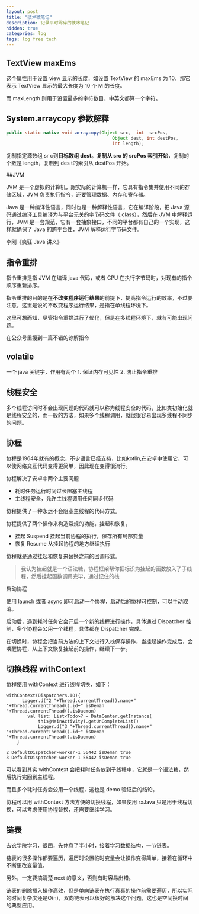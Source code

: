 ```yaml
---
layout: post
title: "技术微笔记"
description: 记录平时零碎的技术笔记
hidden: true
categories: log
tags: log free tech 
---
```

## TextView maxEms

这个属性用于设置 view 显示的长度，如设置 TextView 的 maxEms 为 10，那它表示 TextView 显示的最大长度为 10 个 M 的长度。

而 maxLength 则用于设置最多的字符数目，中英文都算一个字符。

## System.arraycopy 参数解释

```Java
public static native void arraycopy(Object src,  int  srcPos,
                                        Object dest, int destPos,
                                        int length);
```

复制指定源数组 sr c到**目标数组 dest**。**复制从 src 的 srcPos 索引开始**，复制的个数是 length，复制到 des t的索引从 destPos 开始。

##JVM

JVM 是一个虚拟的计算机，跟实际的计算机一样，它具有指令集并使用不同的存储区域，JVM 负责执行指令，还要管理数据、内存和寄存器。

Java 是一种编译性语言，同时也是一种解释性语言，它在编译阶段，把 Java 源码通过编译工具编译为与平台无关的字节码文件（.class），然后在 JVM 中解释运行，JVM 是一套规范，它有一套抽象接口，不同的平台都有自己的一个实现，这样就确保了 Java 的跨平台性，JVM 解释运行字节码文件。

李刚《疯狂 Java 讲义》

## 指令重排

指令重排是指 JVM 在编译 java 代码，或者 CPU 在执行字节码时，对现有的指令顺序重新排序。

指令重排的目的是在**不改变程序运行结果**的前提下，提高指令运行的效率，不过要注意，这里是说的不改变程序运行结果，是指在单线程环境下。

这里可想而知，尽管指令重排进行了优化，但是在多线程环境下，就有可能出现问题。

在公众号里搜到一篇不错的谅解指令


## volatile 
一个 java 关键字，作用有两个
    1. 保证内存可见性
    2. 防止指令重排


## 线程安全

多个线程访问时不会出现问题的代码就可以称为线程安全的代码，比如类初始化就是线程安全的，而一般的方法，如果多个线程调用，就很很容易出现多线程不同步的问题。

## 协程

协程是1964年就有的概念，不少语言已经支持，比如kotlin,在安卓中使用它，可以使网络交互代码变得更简单，因此现在变得很流行。

协程解决了安卓中两个主要问题

- 耗时任务运行时间过长阻塞主线程
- 主线程安全，允许主线程调用任何同步代码

协程提供了一种永远不会阻塞主线程的代码方式。

协程提供了两个操作来构造常规的功能，挂起和恢复，

- 挂起 Suspend 挂起当前协程的执行，保存所有局部变量
- 恢复 Resume 从挂起协程的地方继续执行

协程就是通过挂起和恢复来替换之前的回调形式。

> 我认为挂起就是一个语法糖，协程框架帮你把标识为挂起的函数放入了子线程，然后挂起函数调用完毕，通过记住的栈

启动协程

使用 launch 或者 async 即可启动一个协程，启动后的协程可控制，可以手动取消。

启动后，遇到耗时任务它会开启一个新的线程进行操作，具体通过 Dispatcher 控制，多个协程会公用一个线程，具体都在 Dispatcher 完成。

在切换时，协程会把当前方法的上下文进行入栈保存操作，当挂起操作完成后，会唤醒协程，从上下文恢复挂起前的操作，继续下一步。

## 切换线程 withContext

协程使用 withContext 进行线程切换，如下：

```
withContext(Dispatchers.IO){
      Logger.d("2 "+Thread.currentThread().name+" "+Thread.currentThread().id+" isDeman "+Thread.currentThread().isDaemon)
        val list: List<Todo>? = DataCenter.getInstance(
            this@MainActivity).getUnCompleteList()
            Logger.d("3 "+Thread.currentThread().name+" "+Thread.currentThread().id+" isDeman "+Thread.currentThread().isDaemon)
    }
```

```
2 DefaultDispatcher-worker-1 56442 isDeman true
3 DefaultDispatcher-worker-1 56442 isDeman true
```

可以看到其实 withContext 会把耗时任务放到子线程中，它就是一个语法糖，然后执行完回到主线程。

而且多个耗时任务会公用一个线程，这也是 demo 验证后的结论。

协程可以用 withContext 方法方便的切换线程，如果使用 rxJava 只是用于线程切换，可以考虑使用协程替换，还需要继续学习。

## 链表

去农学院学习，很困，先休息了半小时，接着学习数据结构，一节链表。

链表的很多操作都要遍历，遍历时设置临时变量会让操作变得简单，接着在循环中不断更改变量值。

另外，一定要搞清楚 next 的意义，否则有时容易出错。

链表的删除插入操作高效，但是单向链表在执行真真的操作前需要遍历，所以实际的时间复杂度还是O(n)，双向链表可以很好的解决这个问题，这也是空间换时间的典型应用。



